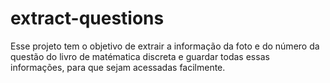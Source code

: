 # extract-questions
Esse projeto tem o objetivo de extrair a informação da foto e do número da questão do livro de matématica discreta e guardar todas essas informações, para que sejam acessadas facilmente.
